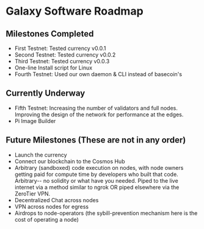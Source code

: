 # Galaxy Software Roadmap

## Milestones Completed

* First Testnet: Tested currency v0.0.1
* Second Testnet: Tested currency v0.0.2
* Third Testnet: Tested currency v0.0.3
* One-line Install script for Linux
* Fourth Testnet: Used our own daemon & CLI instead of basecoin's

## Currently Underway
* Fifth Testnet: Increasing the number of validators and full nodes.  Improving the design of the network for performance at the edges.  
* Pi Image Builder

## Future Milestones (These are not in any order)
* Launch the currency
* Connect our blockchain to the Cosmos Hub
* Arbitrary (sandboxed) code execution on nodes, with node owners getting paid for compute time by developers who built that code.  Arbitrary-- no solidity or what have you needed.  Piped to the live internet via a method similar to ngrok OR piped elsewhere via the ZeroTier VPN.
* Decentralized Chat across nodes
* VPN across nodes for egress
* Airdrops to node-operators (the sybill-prevention mechanism here is the cost of operating a node)
